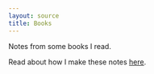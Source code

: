 ```yaml
---
layout: source
title: Books
---
```


Notes from some books I read.

Read about how I make these notes [here](/notes).
